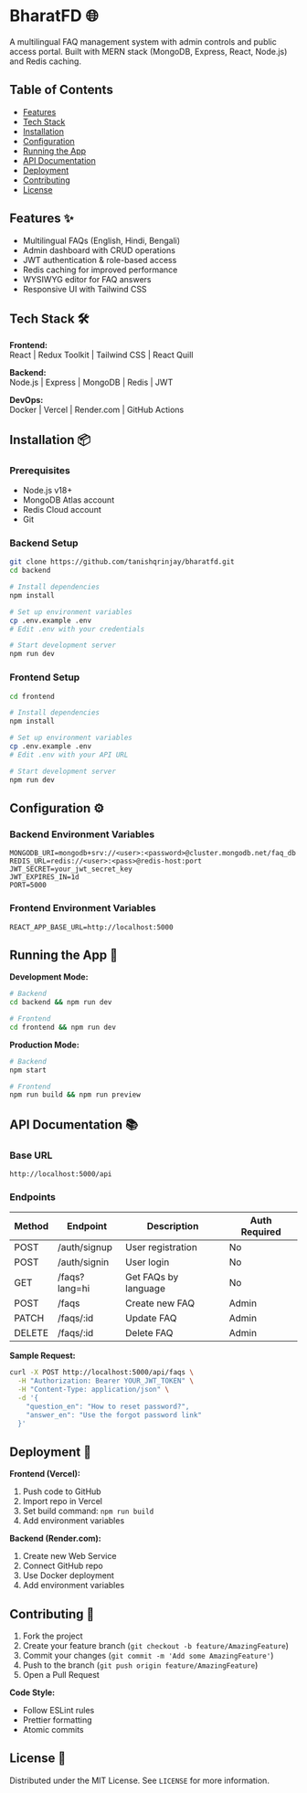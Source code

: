 # BharatFD 🌐

A multilingual FAQ management system with admin controls and public access portal. Built with MERN stack (MongoDB, Express, React, Node.js) and Redis caching.

## Table of Contents

-   [Features](#features)
-   [Tech Stack](#tech-stack)
-   [Installation](#installation)
-   [Configuration](#configuration)
-   [Running the App](#running-the-app)
-   [API Documentation](#api-documentation)
-   [Deployment](#deployment)
-   [Contributing](#contributing)
-   [License](#license)

## Features ✨

-   Multilingual FAQs (English, Hindi, Bengali)
-   Admin dashboard with CRUD operations
-   JWT authentication & role-based access
-   Redis caching for improved performance
-   WYSIWYG editor for FAQ answers
-   Responsive UI with Tailwind CSS

## Tech Stack 🛠️

**Frontend:**  
React | Redux Toolkit | Tailwind CSS | React Quill

**Backend:**  
Node.js | Express | MongoDB | Redis | JWT

**DevOps:**  
Docker | Vercel | Render.com | GitHub Actions

## Installation 📦

### Prerequisites

-   Node.js v18+
-   MongoDB Atlas account
-   Redis Cloud account
-   Git

### Backend Setup

```bash
git clone https://github.com/tanishqrinjay/bharatfd.git
cd backend

# Install dependencies
npm install

# Set up environment variables
cp .env.example .env
# Edit .env with your credentials

# Start development server
npm run dev
```

### Frontend Setup

```bash
cd frontend

# Install dependencies
npm install

# Set up environment variables
cp .env.example .env
# Edit .env with your API URL

# Start development server
npm run dev
```

## Configuration ⚙️

### Backend Environment Variables

```env
MONGODB_URI=mongodb+srv://<user>:<password>@cluster.mongodb.net/faq_db
REDIS_URL=redis://<user>:<pass>@redis-host:port
JWT_SECRET=your_jwt_secret_key
JWT_EXPIRES_IN=1d
PORT=5000
```

### Frontend Environment Variables

```env
REACT_APP_BASE_URL=http://localhost:5000
```

## Running the App 🚀

**Development Mode:**

```bash
# Backend
cd backend && npm run dev

# Frontend
cd frontend && npm run dev
```

**Production Mode:**

```bash
# Backend
npm start

# Frontend
npm run build && npm run preview
```

## API Documentation 📚

### Base URL

`http://localhost:5000/api`

### Endpoints

| Method | Endpoint      | Description          | Auth Required |
| ------ | ------------- | -------------------- | ------------- |
| POST   | /auth/signup  | User registration    | No            |
| POST   | /auth/signin  | User login           | No            |
| GET    | /faqs?lang=hi | Get FAQs by language | No            |
| POST   | /faqs         | Create new FAQ       | Admin         |
| PATCH  | /faqs/:id     | Update FAQ           | Admin         |
| DELETE | /faqs/:id     | Delete FAQ           | Admin         |

**Sample Request:**

```bash
curl -X POST http://localhost:5000/api/faqs \
  -H "Authorization: Bearer YOUR_JWT_TOKEN" \
  -H "Content-Type: application/json" \
  -d '{
    "question_en": "How to reset password?",
    "answer_en": "Use the forgot password link"
  }'
```

## Deployment 🚀

**Frontend (Vercel):**

1. Push code to GitHub
2. Import repo in Vercel
3. Set build command: `npm run build`
4. Add environment variables

**Backend (Render.com):**

1. Create new Web Service
2. Connect GitHub repo
3. Use Docker deployment
4. Add environment variables

## Contributing 🤝

1. Fork the project
2. Create your feature branch (`git checkout -b feature/AmazingFeature`)
3. Commit your changes (`git commit -m 'Add some AmazingFeature'`)
4. Push to the branch (`git push origin feature/AmazingFeature`)
5. Open a Pull Request

**Code Style:**

-   Follow ESLint rules
-   Prettier formatting
-   Atomic commits

## License 📄

Distributed under the MIT License. See `LICENSE` for more information.
